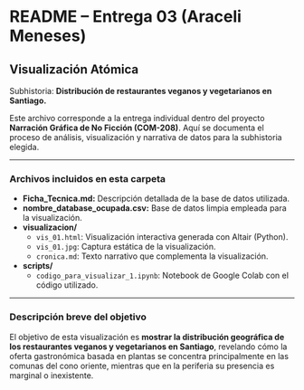 # README – Entrega 03 (Araceli Meneses)

## Visualización Atómica

Subhistoria: **Distribución de restaurantes veganos y vegetarianos en Santiago.**

Este archivo corresponde a la entrega individual dentro del proyecto **Narración Gráfica de No Ficción (COM-208)**. Aquí se documenta el proceso de análisis, visualización y narrativa de datos para la subhistoria elegida.

---

### Archivos incluidos en esta carpeta

- **Ficha_Tecnica.md:** Descripción detallada de la base de datos utilizada.
- **nombre_database_ocupada.csv:** Base de datos limpia empleada para la visualización.
- **visualizacion/**
  - `vis_01.html`: Visualización interactiva generada con Altair (Python).
  - `vis_01.jpg`: Captura estática de la visualización.
  - `cronica.md`: Texto narrativo que complementa la visualización.
- **scripts/**
  - `codigo_para_visualizar_1.ipynb`: Notebook de Google Colab con el código utilizado.

---

### Descripción breve del objetivo

El objetivo de esta visualización es **mostrar la distribución geográfica de los restaurantes veganos y vegetarianos en Santiago**, revelando cómo la oferta gastronómica basada en plantas se concentra principalmente en las comunas del cono oriente, mientras que en la periferia su presencia es marginal o inexistente.
